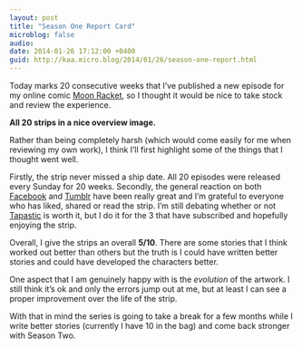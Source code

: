 ```yaml
---
layout: post
title: "Season One Report Card"
microblog: false
audio: 
date: 2014-01-26 17:12:00 +0400
guid: http://kaa.micro.blog/2014/01/26/season-one-report.html
---
```

<p>Today marks 20 consecutive weeks that I&rsquo;ve published a new episode for my online comic <a href="http://moonracket.com">Moon Racket</a>, so I thought it would be nice to take stock and review the experience.</p>

<p><img src="https://micro.kaa.bz/uploads/2018/ae9a7dd334.jpg" alt="" /><strong>All 20 strips in a nice overview image.</strong></p>

<p>Rather than being completely harsh (which would come easily for me when reviewing my own work), I think I&rsquo;ll first highlight some of the things that I thought went well.</p>

<p>Firstly, the strip never missed a ship date. All 20 episodes were released every Sunday for 20 weeks. Secondly, the general reaction on both <a href="http://facebook.com/moonracket">Facebook</a> and <a href="http://moonracket.com">Tumblr</a> have been really great and I&rsquo;m grateful to everyone who has liked, shared or read the strip. I&rsquo;m still debating whether or not <a href="http://tapastic.com/series/moonracket">Tapastic</a> is worth it, but I do it for the 3 that have subscribed and hopefully enjoying the strip.</p>

<p>Overall, I give the strips an overall <strong>5/10</strong>. There are some stories that I think worked out better than others but the truth is I could have written better stories and could have developed the characters better.</p>

<p>One aspect that I am genuinely happy with is the <em>evolution</em> of the artwork. I still think it&rsquo;s ok and only the errors jump out at me, but at least I can see a proper improvement over the life of the strip.</p>

<p>With that in mind the series is going to take a break for a few months while I write better stories (currently I have 10 in the bag) and come back stronger with Season Two.</p>
